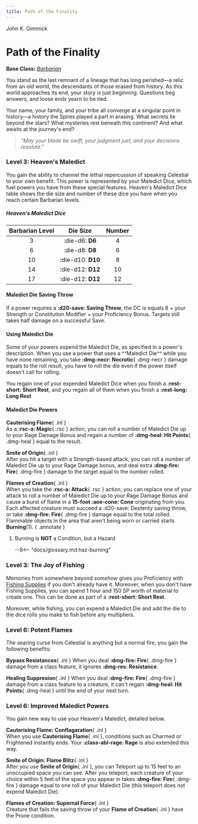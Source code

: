 ```yaml
---
title: Path of the Finality
---
```


<p style="display:none">

John K. Gimmick

</p>

# Path of the Finality

**Base Class:** *[Barbarian](../../class/barbarian/index.md)*

You stand as the last remnant of a lineage that has long perished—a relic from an old world, the descendants of those erased from history. As this world approaches its end, your story is just beginning. Questions beg answers, and loose ends yearn to be tied.

Your name, your family, and your tribe all converge at a singular point in history—a history the Spires played a part in erasing. What secrets lie beyond the stars? What mysteries rest beneath this continent? And what awaits at the journey's end?

> *“May your blade be swift, your judgment just, and your decisions resolute.”*

### Level 3: Heaven's Maledict

You gain the ability to channel the lethal repercussion of speaking Celestial to your own benefit. This power is represented by your Maledict Dice, which fuel powers you have from these special features. Heaven's Maledict Dice table shows the die size and number of these dice you have when you reach certain Barbarian levels.

##### Heaven's Maledict Dice

| Barbarian Level | Die Size | Number |
|:-:|:-:|:-:|
| 3 | :die-d6: **D6** | 4 |
| 6 | :die-d8: **D8** | 6 |
| 10 | :die-d10: **D10** | 8 |
| 14 | :die-d12: **D12** | 10 |
| 17 | :die-d12: **D12** | 12 |

#### Maledict Die Saving Throw  

If a power requires a **:d20-save: Saving Throw**, the DC is equals 8 + your Strength or Constitution Modifier + your Proficiency Bonus. Targets still takes half damage on a successful Save.

#### Using Maledict Die

Some of your powers expend the Maledict Die, as specified in a power's description. When you use a power that uses a ^^Maledict Die^^ while you have none remaining, you take **:dmg-necr: Necrotic**{ .dmg-necr } damage equals to the roll result, you have to roll the die even if the power itself doesn't call for rolling. 

You regain one of your expended Maledict Dice when you finish a **:rest-short: Short Rest**, and you regain all of them when you finish a **:rest-long: Long Rest**

#### Maledict Die Powers

**Cauterising Flame**{ .inl }  
As a **:rsc-a: Magic**{ .rsc } action, you can roll a number of Maledict Die up to your Rage Damage Bonus and regain a number of **:dmg-heal: Hit Points**{ .dmg-heal } equal to the result.

**Smite of Origin**{ .inl }  
After you hit a target with a Strength-based attack, you can roll a number of Maledict Die up to your Rage Damage bonus, and deal extra **:dmg-fire: Fire**{ .dmg-fire } damage to the target equal to the number rolled.

**Flames of Creation**{ .inl }  
When you take the **:rsc-a: Attack**{ .rsc } action, you can replace one of your attack to roll a number of Maledict Die up to your Rage Damage Bonus and cause a burst of flame in a **15-foot :aoe-cone: Cone** originating from you. Each affected creature must succeed a :d20-save: Dexterity saving throw, or take **:dmg-fire: Fire**{ .dmg-fire } damage equal to the total rolled. Flammable objects in the area that aren't being worn or carried starts **Burning**(1).
{ .annotate }

1. Burning is **NOT** a Condition, but a Hazard
    
    --8<-- "docs/glossary.md:haz-burning"

### Level 3: The Joy of Fishing

Memories from somewhere beyond *somehow* gives you Proficiency with [Fishing Supplies](../../equipment/tools/other-tools.md#fishings-supplies) if you don't already have it. Moreover, when you don't have Fishing Supplies, you can spend 1 hour and 150 SP worth of material to create one. This can be done as part of a **:rest-short: Short Rest**.

Moreover, while fishing, you can expend a Maledict Die and add the die to the dice rolls you make to fish before any multipliers.

### Level 6: Potent Flames

The searing curse from Celestial is anything but a normal fire, you gain the following benefits: 

**Bypass Resistances**{ .inl } When you deal **:dmg-fire: Fire**{ .dmg-fire } damage from a class feature, it ignores **:dmg-res: Resistance**. 

**Healing Suppresion**{ .inl } When you deal **:dmg-fire: Fire**{ .dmg-fire } damage from a class feature to a creature, it can't regain **:dmg-heal: Hit Points**{ .dmg-heal } until the end of your next turn.

### Level 6: Improved Maledict Powers

You gain new way to use your Heaven's Maledict, detailed below.

**Cauterising Flame: Conflagaration**{ .inl }  
When you use **Cauterising Flame**{ .inl }, conditions such as Charmed or Frightened instantly ends. Your **:class-abl-rage: Rage** is also extended this way.

**Smite of Origin: Flame Blitz**{ .inl }  
After you use **Smite of Origin**{ .inl }, you can Teleport up to 15 feet to an unoccupied space you can see. After you teleport, each creature of your choice within 5 feet of the space you appear in takes **:dmg-fire: Fire**{ .dmg-fire } damage equal to one roll of your Maledict Die (this teleport does not expend Maledict Die).

**Flames of Creation: Supernal Force**{ .inl }  
Creature that fails the saving throw of your **Flame of Creation**{ .inl } have the Prone condition.
